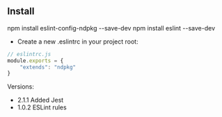 
## Install

npm install eslint-config-ndpkg --save-dev
npm install eslint --save-dev

- Create a new .eslintrc in your project root:
```js
// eslintrc.js
module.exports = {
	"extends": "ndpkg"
}
```

Versions:

* 2.1.1 Added Jest
* 1.0.2 ESLint rules